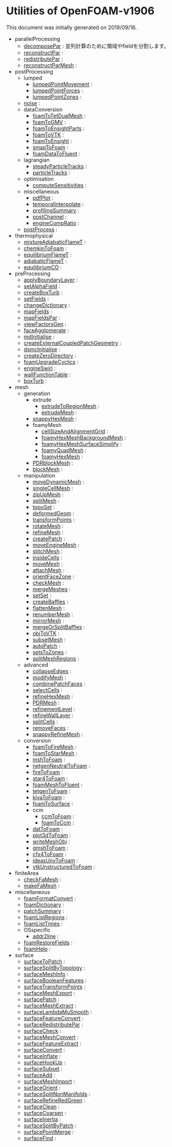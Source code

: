 # Utilities of OpenFOAM-v1906

This document was initially generated on 2019/09/16.

- parallelProcessing
    - [decomposePar](parallelProcessing/decomposePar/decomposePar.md) : 並列計算のために領域やfieldを分割します。
    - [reconstructPar](parallelProcessing/reconstructPar/reconstructPar.md) : 
    - [redistributePar](parallelProcessing/redistributePar/redistributePar.md) : 
    - [reconstructParMesh](parallelProcessing/reconstructParMesh/reconstructParMesh.md) : 
- postProcessing
    - lumped
        - [lumpedPointMovement](postProcessing/lumped/lumpedPointMovement/lumpedPointMovement.md) : 
        - [lumpedPointForces](postProcessing/lumped/lumpedPointForces/lumpedPointForces.md) : 
        - [lumpedPointZones](postProcessing/lumped/lumpedPointZones/lumpedPointZones.md) : 
    - [noise](postProcessing/noise/noise.md) : 
    - dataConversion
        - [foamToTetDualMesh](postProcessing/dataConversion/foamToTetDualMesh/foamToTetDualMesh.md) : 
        - [foamToGMV](postProcessing/dataConversion/foamToGMV/foamToGMV.md) : 
        - [foamToEnsightParts](postProcessing/dataConversion/foamToEnsightParts/foamToEnsightParts.md) : 
        - [foamToVTK](postProcessing/dataConversion/foamToVTK/foamToVTK.md) : 
        - [foamToEnsight](postProcessing/dataConversion/foamToEnsight/foamToEnsight.md) : 
        - [smapToFoam](postProcessing/dataConversion/smapToFoam/smapToFoam.md) : 
        - [foamDataToFluent](postProcessing/dataConversion/foamDataToFluent/foamDataToFluent.md) : 
    - lagrangian
        - [steadyParticleTracks](postProcessing/lagrangian/steadyParticleTracks/steadyParticleTracks.md) : 
        - [particleTracks](postProcessing/lagrangian/particleTracks/particleTracks.md) : 
    - optimisation
        - [computeSensitivities](postProcessing/optimisation/computeSensitivities/computeSensitivities.md) : 
    - miscellaneous
        - [pdfPlot](postProcessing/miscellaneous/pdfPlot/pdfPlot.md) : 
        - [temporalInterpolate](postProcessing/miscellaneous/temporalInterpolate/temporalInterpolate.md) : 
        - [profilingSummary](postProcessing/miscellaneous/profilingSummary/profilingSummary.md) : 
        - [postChannel](postProcessing/miscellaneous/postChannel/postChannel.md) : 
        - [engineCompRatio](postProcessing/miscellaneous/engineCompRatio/engineCompRatio.md) : 
    - [postProcess](postProcessing/postProcess/postProcess.md) : 
- thermophysical
    - [mixtureAdiabaticFlameT](thermophysical/mixtureAdiabaticFlameT/mixtureAdiabaticFlameT.md) : 
    - [chemkinToFoam](thermophysical/chemkinToFoam/chemkinToFoam.md) : 
    - [equilibriumFlameT](thermophysical/equilibriumFlameT/equilibriumFlameT.md) : 
    - [adiabaticFlameT](thermophysical/adiabaticFlameT/adiabaticFlameT.md) : 
    - [equilibriumCO](thermophysical/equilibriumCO/equilibriumCO.md) : 
- preProcessing
    - [applyBoundaryLayer](preProcessing/applyBoundaryLayer/applyBoundaryLayer.md) : 
    - [setAlphaField](preProcessing/setAlphaField/setAlphaField.md) : 
    - [createBoxTurb](preProcessing/createBoxTurb/createBoxTurb.md) : 
    - [setFields](preProcessing/setFields/setFields.md) : 
    - [changeDictionary](preProcessing/changeDictionary/changeDictionary.md) : 
    - [mapFields](preProcessing/mapFields/mapFields.md) : 
    - [mapFieldsPar](preProcessing/mapFieldsPar/mapFieldsPar.md) : 
    - [viewFactorsGen](preProcessing/viewFactorsGen/viewFactorsGen.md) : 
    - [faceAgglomerate](preProcessing/faceAgglomerate/faceAgglomerate.md) : 
    - [mdInitialise](preProcessing/mdInitialise/mdInitialise.md) : 
    - [createExternalCoupledPatchGeometry](preProcessing/createExternalCoupledPatchGeometry/createExternalCoupledPatchGeometry.md) : 
    - [dsmcInitialise](preProcessing/dsmcInitialise/dsmcInitialise.md) : 
    - [createZeroDirectory](preProcessing/createZeroDirectory/createZeroDirectory.md) : 
    - [foamUpgradeCyclics](preProcessing/foamUpgradeCyclics/foamUpgradeCyclics.md) : 
    - [engineSwirl](preProcessing/engineSwirl/engineSwirl.md) : 
    - [wallFunctionTable](preProcessing/wallFunctionTable/wallFunctionTable.md) : 
    - [boxTurb](preProcessing/boxTurb/boxTurb.md) : 
- mesh
    - generation
        - extrude
            - [extrudeToRegionMesh](mesh/generation/extrude/extrudeToRegionMesh/extrudeToRegionMesh.md) : 
            - [extrudeMesh](mesh/generation/extrude/extrudeMesh/extrudeMesh.md) : 
        - [snappyHexMesh](mesh/generation/snappyHexMesh/snappyHexMesh.md) : 
        - foamyMesh
            - [cellSizeAndAlignmentGrid](mesh/generation/foamyMesh/cellSizeAndAlignmentGrid/cellSizeAndAlignmentGrid.md) : 
            - [foamyHexMeshBackgroundMesh](mesh/generation/foamyMesh/foamyHexMeshBackgroundMesh/foamyHexMeshBackgroundMesh.md) : 
            - [foamyHexMeshSurfaceSimplify](mesh/generation/foamyMesh/foamyHexMeshSurfaceSimplify/foamyHexMeshSurfaceSimplify.md) : 
            - [foamyQuadMesh](mesh/generation/foamyMesh/foamyQuadMesh/foamyQuadMesh.md) : 
            - [foamyHexMesh](mesh/generation/foamyMesh/foamyHexMesh/foamyHexMesh.md) : 
        - [PDRblockMesh](mesh/generation/PDRblockMesh/PDRblockMesh.md) : 
        - [blockMesh](mesh/generation/blockMesh/blockMesh.md) : 
    - manipulation
        - [moveDynamicMesh](mesh/manipulation/moveDynamicMesh/moveDynamicMesh.md) : 
        - [singleCellMesh](mesh/manipulation/singleCellMesh/singleCellMesh.md) : 
        - [zipUpMesh](mesh/manipulation/zipUpMesh/zipUpMesh.md) : 
        - [splitMesh](mesh/manipulation/splitMesh/splitMesh.md) : 
        - [topoSet](mesh/manipulation/topoSet/topoSet.md) : 
        - [deformedGeom](mesh/manipulation/deformedGeom/deformedGeom.md) : 
        - [transformPoints](mesh/manipulation/transformPoints/transformPoints.md) : 
        - [rotateMesh](mesh/manipulation/rotateMesh/rotateMesh.md) : 
        - [refineMesh](mesh/manipulation/refineMesh/refineMesh.md) : 
        - [createPatch](mesh/manipulation/createPatch/createPatch.md) : 
        - [moveEngineMesh](mesh/manipulation/moveEngineMesh/moveEngineMesh.md) : 
        - [stitchMesh](mesh/manipulation/stitchMesh/stitchMesh.md) : 
        - [insideCells](mesh/manipulation/insideCells/insideCells.md) : 
        - [moveMesh](mesh/manipulation/moveMesh/moveMesh.md) : 
        - [attachMesh](mesh/manipulation/attachMesh/attachMesh.md) : 
        - [orientFaceZone](mesh/manipulation/orientFaceZone/orientFaceZone.md) : 
        - [checkMesh](mesh/manipulation/checkMesh/checkMesh.md) : 
        - [mergeMeshes](mesh/manipulation/mergeMeshes/mergeMeshes.md) : 
        - [setSet](mesh/manipulation/setSet/setSet.md) : 
        - [createBaffles](mesh/manipulation/createBaffles/createBaffles.md) : 
        - [flattenMesh](mesh/manipulation/flattenMesh/flattenMesh.md) : 
        - [renumberMesh](mesh/manipulation/renumberMesh/renumberMesh.md) : 
        - [mirrorMesh](mesh/manipulation/mirrorMesh/mirrorMesh.md) : 
        - [mergeOrSplitBaffles](mesh/manipulation/mergeOrSplitBaffles/mergeOrSplitBaffles.md) : 
        - [objToVTK](mesh/manipulation/objToVTK/objToVTK.md) : 
        - [subsetMesh](mesh/manipulation/subsetMesh/subsetMesh.md) : 
        - [autoPatch](mesh/manipulation/autoPatch/autoPatch.md) : 
        - [setsToZones](mesh/manipulation/setsToZones/setsToZones.md) : 
        - [splitMeshRegions](mesh/manipulation/splitMeshRegions/splitMeshRegions.md) : 
    - advanced
        - [collapseEdges](mesh/advanced/collapseEdges/collapseEdges.md) : 
        - [modifyMesh](mesh/advanced/modifyMesh/modifyMesh.md) : 
        - [combinePatchFaces](mesh/advanced/combinePatchFaces/combinePatchFaces.md) : 
        - [selectCells](mesh/advanced/selectCells/selectCells.md) : 
        - [refineHexMesh](mesh/advanced/refineHexMesh/refineHexMesh.md) : 
        - [PDRMesh](mesh/advanced/PDRMesh/PDRMesh.md) : 
        - [refinementLevel](mesh/advanced/refinementLevel/refinementLevel.md) : 
        - [refineWallLayer](mesh/advanced/refineWallLayer/refineWallLayer.md) : 
        - [splitCells](mesh/advanced/splitCells/splitCells.md) : 
        - [removeFaces](mesh/advanced/removeFaces/removeFaces.md) : 
        - [snappyRefineMesh](mesh/advanced/snappyRefineMesh/snappyRefineMesh.md) : 
    - conversion
        - [foamToFireMesh](mesh/conversion/foamToFireMesh/foamToFireMesh.md) : 
        - [foamToStarMesh](mesh/conversion/foamToStarMesh/foamToStarMesh.md) : 
        - [mshToFoam](mesh/conversion/mshToFoam/mshToFoam.md) : 
        - [netgenNeutralToFoam](mesh/conversion/netgenNeutralToFoam/netgenNeutralToFoam.md) : 
        - [fireToFoam](mesh/conversion/fireToFoam/fireToFoam.md) : 
        - [star4ToFoam](mesh/conversion/star4ToFoam/star4ToFoam.md) : 
        - [foamMeshToFluent](mesh/conversion/foamMeshToFluent/foamMeshToFluent.md) : 
        - [tetgenToFoam](mesh/conversion/tetgenToFoam/tetgenToFoam.md) : 
        - [kivaToFoam](mesh/conversion/kivaToFoam/kivaToFoam.md) : 
        - [foamToSurface](mesh/conversion/foamToSurface/foamToSurface.md) : 
        - ccm
            - [ccmToFoam](mesh/conversion/ccm/ccmToFoam/ccmToFoam.md) : 
            - [foamToCcm](mesh/conversion/ccm/foamToCcm/foamToCcm.md) : 
        - [datToFoam](mesh/conversion/datToFoam/datToFoam.md) : 
        - [plot3dToFoam](mesh/conversion/plot3dToFoam/plot3dToFoam.md) : 
        - [writeMeshObj](mesh/conversion/writeMeshObj/writeMeshObj.md) : 
        - [gmshToFoam](mesh/conversion/gmshToFoam/gmshToFoam.md) : 
        - [cfx4ToFoam](mesh/conversion/cfx4ToFoam/cfx4ToFoam.md) : 
        - [ideasUnvToFoam](mesh/conversion/ideasUnvToFoam/ideasUnvToFoam.md) : 
        - [vtkUnstructuredToFoam](mesh/conversion/vtkUnstructuredToFoam/vtkUnstructuredToFoam.md) : 
- finiteArea
    - [checkFaMesh](finiteArea/checkFaMesh/checkFaMesh.md) : 
    - [makeFaMesh](finiteArea/makeFaMesh/makeFaMesh.md) : 
- miscellaneous
    - [foamFormatConvert](miscellaneous/foamFormatConvert/foamFormatConvert.md) : 
    - [foamDictionary](miscellaneous/foamDictionary/foamDictionary.md) : 
    - [patchSummary](miscellaneous/patchSummary/patchSummary.md) : 
    - [foamListRegions](miscellaneous/foamListRegions/foamListRegions.md) : 
    - [foamListTimes](miscellaneous/foamListTimes/foamListTimes.md) : 
    - OSspecific
        - [addr2line](miscellaneous/OSspecific/addr2line/addr2line.md) : 
    - [foamRestoreFields](miscellaneous/foamRestoreFields/foamRestoreFields.md) : 
    - [foamHelp](miscellaneous/foamHelp/foamHelp.md) : 
- surface
    - [surfaceToPatch](surface/surfaceToPatch/surfaceToPatch.md) : 
    - [surfaceSplitByTopology](surface/surfaceSplitByTopology/surfaceSplitByTopology.md) : 
    - [surfaceMeshInfo](surface/surfaceMeshInfo/surfaceMeshInfo.md) : 
    - [surfaceBooleanFeatures](surface/surfaceBooleanFeatures/surfaceBooleanFeatures.md) : 
    - [surfaceTransformPoints](surface/surfaceTransformPoints/surfaceTransformPoints.md) : 
    - [surfaceMeshExport](surface/surfaceMeshExport/surfaceMeshExport.md) : 
    - [surfacePatch](surface/surfacePatch/surfacePatch.md) : 
    - [surfaceMeshExtract](surface/surfaceMeshExtract/surfaceMeshExtract.md) : 
    - [surfaceLambdaMuSmooth](surface/surfaceLambdaMuSmooth/surfaceLambdaMuSmooth.md) : 
    - [surfaceFeatureConvert](surface/surfaceFeatureConvert/surfaceFeatureConvert.md) : 
    - [surfaceRedistributePar](surface/surfaceRedistributePar/surfaceRedistributePar.md) : 
    - [surfaceCheck](surface/surfaceCheck/surfaceCheck.md) : 
    - [surfaceMeshConvert](surface/surfaceMeshConvert/surfaceMeshConvert.md) : 
    - [surfaceFeatureExtract](surface/surfaceFeatureExtract/surfaceFeatureExtract.md) : 
    - [surfaceConvert](surface/surfaceConvert/surfaceConvert.md) : 
    - [surfaceInflate](surface/surfaceInflate/surfaceInflate.md) : 
    - [surfaceHookUp](surface/surfaceHookUp/surfaceHookUp.md) : 
    - [surfaceSubset](surface/surfaceSubset/surfaceSubset.md) : 
    - [surfaceAdd](surface/surfaceAdd/surfaceAdd.md) : 
    - [surfaceMeshImport](surface/surfaceMeshImport/surfaceMeshImport.md) : 
    - [surfaceOrient](surface/surfaceOrient/surfaceOrient.md) : 
    - [surfaceSplitNonManifolds](surface/surfaceSplitNonManifolds/surfaceSplitNonManifolds.md) : 
    - [surfaceRefineRedGreen](surface/surfaceRefineRedGreen/surfaceRefineRedGreen.md) : 
    - [surfaceClean](surface/surfaceClean/surfaceClean.md) : 
    - [surfaceCoarsen](surface/surfaceCoarsen/surfaceCoarsen.md) : 
    - [surfaceInertia](surface/surfaceInertia/surfaceInertia.md) : 
    - [surfaceSplitByPatch](surface/surfaceSplitByPatch/surfaceSplitByPatch.md) : 
    - [surfacePointMerge](surface/surfacePointMerge/surfacePointMerge.md) : 
    - [surfaceFind](surface/surfaceFind/surfaceFind.md) : 
